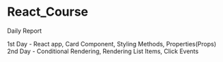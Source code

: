 # React_Course

Daily Report

1st Day - React app, Card Component, Styling Methods, Properties(Props)
2nd Day - Conditional Rendering, Rendering List Items, Click Events